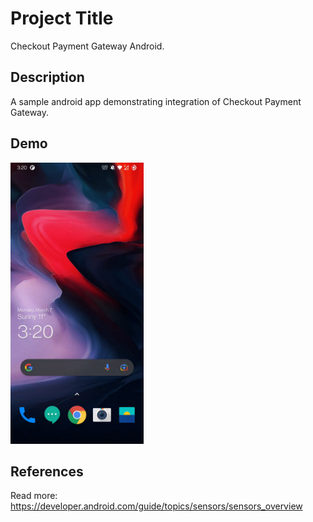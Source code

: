 # Project Title

Checkout Payment Gateway Android.

## Description

A sample android app demonstrating integration of Checkout Payment Gateway. 

## Demo
 <img src="https://github.com/malikshairali/android-checkout-payment-gateway/blob/master/demo.gif" height="450" />

## References

Read more: https://developer.android.com/guide/topics/sensors/sensors_overview
